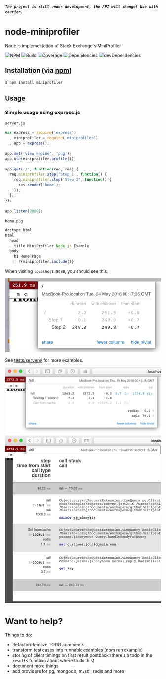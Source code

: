 ##### `The project is still under development, the API will change! Use with caution.`

# node-miniprofiler

Node.js implementation of Stack Exchange's MiniProfiler

[![NPM](https://img.shields.io/npm/v/miniprofiler.svg)](https://img.shields.io/npm/v/miniprofiler.svg)
[![Build](https://travis-ci.org/MiniProfiler/node.svg)](https://travis-ci.org/MiniProfiler/node)
[![Coverage](https://coveralls.io/repos/github/MiniProfiler/node/badge.svg?branch=master)](https://coveralls.io/github/MiniProfiler/node?branch=master)
![Dependencies](https://david-dm.org/MiniProfiler/node.svg)
![devDependencies](https://david-dm.org/MiniProfiler/node/dev-status.svg#info=devDependencies)

## Installation (via [npm](https://npmjs.org/package/miniprofiler))

```bash
$ npm install miniprofiler
```

## Usage

### Simple usage using express.js

`server.js`

```javascript
var express = require('express')
  , miniprofiler = require('miniprofiler')
  , app = express();

app.set('view engine', 'pug');
app.use(miniprofiler.profile());

app.get('/', function(req, res) {
  req.miniprofiler.step('Step 1', function() {
    req.miniprofiler.step('Step 2', function() {
      res.render('home');
    });
  });
});

app.listen(8080);
```

`home.pug`

```javascript
doctype html
html
  head
    title MiniProfiler Node.js Example
  body
    h1 Home Page
    | !{miniprofiler.include()}
```

When visiting `localhost:8080`, you should see this.

![](/examples/images/example0.png)

See [tests/servers/<your web framework>](/tests/servers) for more examples.

![](/examples/images/example1.png)
![](/examples/images/example2.png)

# Want to help?

Things to do:

- Refactor/Remove TODO comments
- transform test cases into runnable examples (npm run example)
- storing of client timings on first result postback (there's a todo in the `results` function about where to do this)
- document more things
- add providers for pg, mongodb, mysql, redis and more
